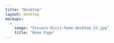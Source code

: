```yaml
---
title: "Desktop"
layout: desktop
mockups:
  -
    image: "Stevens-Ricci-home-desktop_V3.jpg"
    title: "Home Page"
---
```

